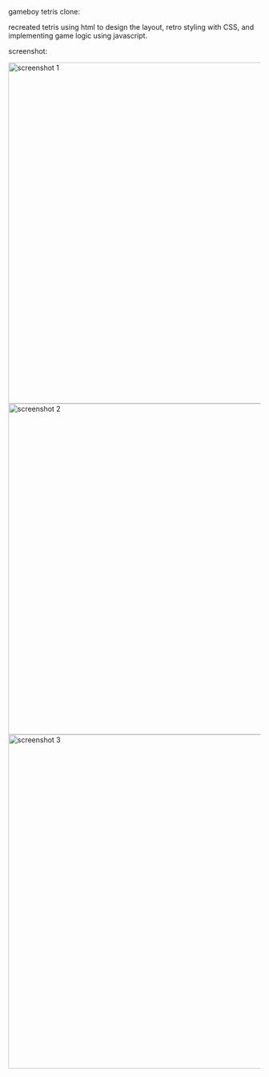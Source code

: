 gameboy tetris clone:

recreated tetris using html to design the layout, retro styling with CSS, and implementing game logic using javascript.

screenshot:

<img width="680" alt="screenshot 1" src="https://github.com/user-attachments/assets/2de70db0-c852-45bd-87a6-64e33820a975">

<img width="660" alt="screenshot 2" src="https://github.com/user-attachments/assets/a83c795f-0e73-43fd-acca-7c99130f690d">

<img width="666" alt="screenshot 3" src="https://github.com/user-attachments/assets/0f44e968-f88b-44c5-98f7-36365a4acca5">
